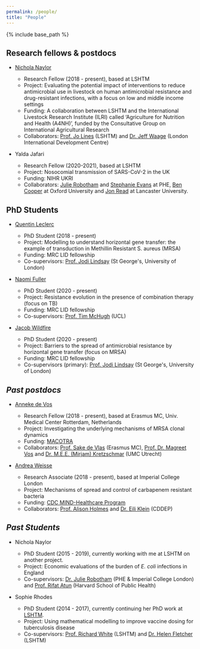 ```yaml
---
permalink: /people/
title: "People"
---
```


{% include base_path %}

## Research fellows & postdocs

* [Nichola Naylor](https://www.lshtm.ac.uk/aboutus/people/naylor.nichola)
    * Research Fellow (2018 - present), based at LSHTM 
    * Project: Evaluating the potential impact of interventions to reduce antimicrobial use in livestock on human antimicrobial resistance and drug-resistant infections, with a focus on low and middle income settings
    * Funding: A collaboration between LSHTM and the International Livestock Research Institute (ILRI) called ‘Agriculture for Nutrition and Health (A4NH)’, funded by the Consultative Group on International Agricultural Research
    * Collaborators: [Prof. Jo Lines](https://www.lshtm.ac.uk/aboutus/people/lines.jo) (LSHTM) and [Dr. Jeff Waage](https://www.soas.ac.uk/staff/staff58054.php) (London International Development Centre) 
    
 * Yalda Jafari 
    * Research Fellow (2020-2021), based at LSHTM 
    * Project: Nosocomial transmission of SARS-CoV-2 in the UK 
    * Funding: NIHR UKRI
    * Collaborators: [Julie Robotham](http://www.imperial.ac.uk/people/j.robotham) and [Stephanie Evans](https://www.linkedin.com/in/stephanie-evans-98126a5a/?originalSubdomain=uk) at PHE, [Ben Cooper](https://www.ndm.ox.ac.uk/team/ben-cooper) at Oxford University and [Jon Read](https://www.lancaster.ac.uk/people-profiles/jonathan-read) at Lancaster University. 
    
    
## PhD Students

* [Quentin Leclerc](https://qleclerc.netlify.com/#about)
    * PhD Student (2018 - present) 
    * Project: Modelling to understand horizontal gene transfer: the example of transduction in Methillin Resistant S. aureus (MRSA) 
    * Funding: MRC LID fellowship
    * Co-supervisors: [Prof. Jodi Lindsay](https://www.sgul.ac.uk/research-profiles-a-z/jodi-lindsay) (St George's, University of London)
    
 * [Naomi Fuller](https://www.lshtm.ac.uk/aboutus/people/fuller.naomi)
    * PhD Student (2020 - present) 
    * Project: Resistance evolution in the presence of combination therapy (focus on TB)
    * Funding: MRC LID fellowship
    * Co-supervisors: [Prof. Tim McHugh](https://www.ucl.ac.uk/tb/people/professor-tim-mchugh) (UCL)

* [Jacob Wildfire](https://www.lshtm.ac.uk/aboutus/people/wildfire.jacob)
    * PhD Student (2020 - present) 
    * Project: Barriers to the spread of antimicrobial resistance by horizontal gene transfer (focus on MRSA)
    * Funding: MRC LID fellowship
    * Co-supervisors (primary): [Prof. Jodi Lindsay](https://www.sgul.ac.uk/research-profiles-a-z/jodi-lindsay) (St George's, University of London)

## *Past postdocs*

* [Anneke de Vos](https://www.researchgate.net/profile/Anneke_De_Vos2)
    * Research Fellow (2018 - present), based at Erasmus MC, Univ. Medical Center Rotterdam, Netherlands
    * Project: Investigating the underlying mechanisms of MRSA clonal dynamics
    * Funding: [MACOTRA](https://www.jpiamr.eu/supportedprojects/third-joint-callresult/)
    * Collaborators: [Prof. Sake de Vlas](https://scholar.google.com/citations?user=MeqoQ4QAAAAJ&hl=en) (Erasmus MC), [Prof. Dr. Magreet Vos](http://www.safety-and-security.nl/people/profdr-margreet-vos) and [Dr. M.E.E. (Mirjam) Kretzschmar](https://www.umcutrecht.nl/en/Research/Researchers/Kretzschmar-Mirjam-MEE) (UMC Utrecht) 
    
 * [Andrea Weisse](https://www.imperial.ac.uk/people/andrea.weisse)
    * Research Associate (2018 - present), based at Imperial College London
    * Project: Mechanisms of spread and control of carbapenem resistant bacteria
    * Funding: [CDC MIND-Healthcare Program](https://www.cdc.gov/hai/research/MIND-Healthcare.html)
    * Collaborators: [Prof. Alison Holmes](https://www.imperial.ac.uk/people/alison.holmes) and [Dr. Eili Klein](https://cddep.org/profile/eili-klein/) (CDDEP)

## *Past Students*

* Nichola Naylor
    * PhD Student (2015 - 2019), currently working with me at LSHTM on another project. 
    * Project: Economic evaluations of the burden of *E. coli* infections in England
    * Co-supervisors: [Dr. Julie Robotham](http://www.imperial.ac.uk/people/j.robotham) (PHE & Imperial College London) and [Prof. Rifat Atun](https://www.hsph.harvard.edu/rifat-atun/) (Harvard School of Public Health) 

* Sophie Rhodes
    * PhD Student (2014 - 2017), currently continuing her PhD work at [LSHTM](https://www.lshtm.ac.uk/aboutus/people/rhodes.sophie). 
    * Project: Using mathematical modelling to improve vaccine dosing for tuberculosis disease
    * Co-supervisors: [Prof. Richard White](https://www.lshtm.ac.uk/aboutus/people/white.richard) (LSHTM) and [Dr. Helen Fletcher](https://www.lshtm.ac.uk/aboutus/people/fletcher.helen) (LSHTM) 
